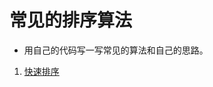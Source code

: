 # 常见的排序算法
* 用自己的代码写一写常见的算法和自己的思路。

1. [快速排序](https://github.com/KangXueLiang/sort-algorithms/blob/master/heap%20sort.md)
